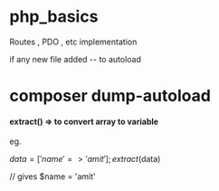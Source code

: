 # php_basics
Routes , PDO , etc implementation 

if any new file added -- to autoload
# composer dump-autoload 



#### extract() => to convert array to variable

eg.

$data=['name' => 'amit'];
extract($data)

// gives $name = 'amit'